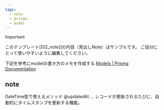 ```yaml
---
tags:
  - note
  - prisma
  - model
---
```

> [!IMPORTANT]
> このテンプレート[[02_note]]の内容（見出しNote）はサンプルです。
> ご自分にとって使いやすいように編集してください。

下記を参考にmodelの書き方のメモを作成する
[Models | Prisma Documentation](https://www.prisma.io/docs/orm/prisma-schema/data-model/models)
## note

DateTime型で使えるメソッド
@updatedAt ... レコードが更新されるたびに、自動的にタイムスタンプを更新する機能。

